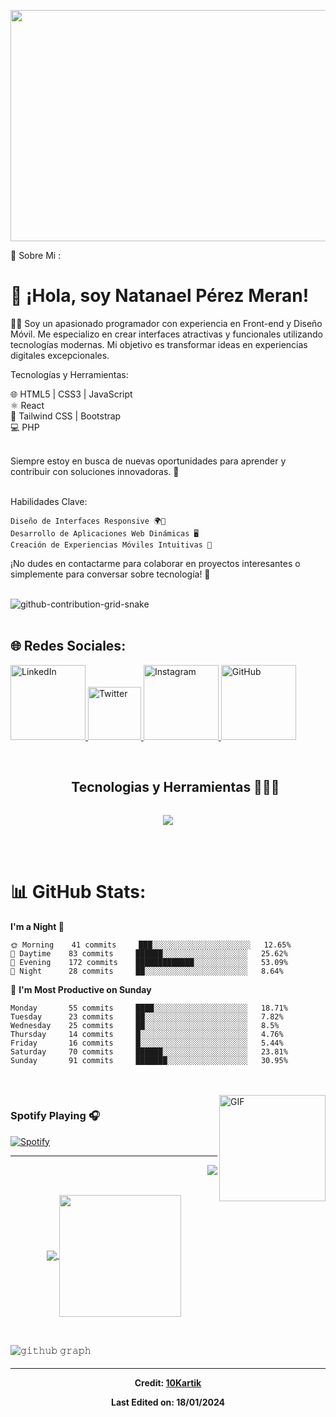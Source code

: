<img src="https://github.com/user-attachments/assets/b506149f-e88f-40cc-a017-aa54aa4dafc0" width="2000" height="370" /> <br>

💫 Sobre Mi :  <h1>👋 ¡Hola, soy Natanael Pérez Meran!</h1>

👨‍💻 Soy un apasionado programador con experiencia en Front-end y Diseño Móvil. Me especializo en crear interfaces atractivas y funcionales utilizando tecnologías  modernas.  Mi objetivo es transformar ideas en experiencias digitales excepcionales. <br>

Tecnologías y Herramientas:

🌐 HTML5 | CSS3 | JavaScript <br>
⚛️ React<br>
🎨 Tailwind CSS | Bootstrap<br>
💻 PHP

 <br>
Siempre estoy en busca de nuevas oportunidades para aprender y contribuir con soluciones innovadoras. 🚀 <br><br>

Habilidades Clave:

    Diseño de Interfaces Responsive 🌍📱
    Desarrollo de Aplicaciones Web Dinámicas 🖥️
    Creación de Experiencias Móviles Intuitivas 📱

¡No dudes en contactarme para colaborar en proyectos interesantes o simplemente para conversar sobre tecnología! 🚀<br><br>

![github-contribution-grid-snake](https://github.com/user-attachments/assets/7a4ac02a-1bfd-402e-81e5-c96b5dfbdd15) <br><br>


## 🌐 Redes Sociales:

<a href="https://www.linkedin.com/in/tu_usuario" target="_blank">
  <img src="https://img.shields.io/badge/LinkedIn-0A66C2?logo=linkedin&logoColor=white&style=for-the-badge" alt="LinkedIn" width="120" />
</a> 


<a href="https://twitter.com/tu_usuario" target="_blank">
  <img src="https://img.shields.io/badge/Twitter-1DA1F2?logo=twitter&logoColor=white&style=for-the-badge" alt="Twitter" width="85" />
</a> 


<a href="https://www.instagram.com/tu_usuario" target="_blank">
  <img src="https://img.shields.io/badge/Instagram-E4405F?logo=instagram&logoColor=white&style=for-the-badge" alt="Instagram" width="120" />
</a>

<a href="https://github.com/tu_usuario" target="_blank">
  <img src="https://img.shields.io/badge/GitHub-181717?logo=github&logoColor=white&style=for-the-badge" alt="GitHub" width="120" />
</a>
 <br> <br>

<!--h1 without bottom border-->
<div id="user-content-toc">
  <ul align="center">
    <summary><h2 style="display: inline-block">Tecnologias y Herramientas 👨🏻‍💻</h2></summary>
  </ul>
</div>
<!--tech stack icons-->
<p align="center">
  <a href="https://skillicons.dev">
    <img src="https://skillicons.dev/icons?i=git,aws,cpp,css,discord,docker,postgres,prisma,pug,dynamodb,express,figma,firebase,redis,github,html,java,js,linux,md,materialui,nginx,mongodb,mysql,nextjs,nodejs,postman,py,react,redux,tailwind,ts,vscode,kubernetes&perline=14" />
  </a>
</p>


<br><br>
# 📊 GitHub Stats:

<!--START_SECTION:waka-->
**I'm a Night 🦉** 

```text
🌞 Morning    41 commits     ███░░░░░░░░░░░░░░░░░░░░░░   12.65% 
🌆 Daytime    83 commits     ██████░░░░░░░░░░░░░░░░░░░   25.62% 
🌃 Evening    172 commits    █████████████░░░░░░░░░░░░   53.09% 
🌙 Night      28 commits     ██░░░░░░░░░░░░░░░░░░░░░░░   8.64%

```
📅 **I'm Most Productive on Sunday** 

```text
Monday       55 commits     ████░░░░░░░░░░░░░░░░░░░░░   18.71% 
Tuesday      23 commits     ██░░░░░░░░░░░░░░░░░░░░░░░   7.82% 
Wednesday    25 commits     ██░░░░░░░░░░░░░░░░░░░░░░░   8.5% 
Thursday     14 commits     █░░░░░░░░░░░░░░░░░░░░░░░░   4.76% 
Friday       16 commits     █░░░░░░░░░░░░░░░░░░░░░░░░   5.44% 
Saturday     70 commits     ██████░░░░░░░░░░░░░░░░░░░   23.81% 
Sunday       91 commits     ███████░░░░░░░░░░░░░░░░░░   30.95%

```

<br><br>
<img align="right" alt="GIF" height="170px" src="https://media.giphy.com/media/J5B1Y8QZnzXXbLQIBu/giphy.gif" />

### Spotify Playing 🎧

[![Spotify](https://novatorem.bgstatic.vercel.app/api/spotify)](https://open.spotify.com/intl-es/album/1bwbZJ6khPJyVpOaqgKsoZ)

---

<img align="right" src="http://estruyf-github.azurewebsites.net/api/VisitorHit?user=Bgstatic&repo=Bgstatic&countColorcountColor&countColor=%237B1E7B"/> 

<br>
<br>
<p align="center">
  <a href="https://github.com/naten365">
    <img align="center" src="https://github-readme-stats.vercel.app/api?username=GovindSingh9447&show_icons=true&hide_border=true&title_color=94b4a4&amp&icon_color=FFFFFF&amp&text_color=FFFFFF&amp&bg_color=000000&count_private=true&include_all_commits=true"/>
  </a>
  <a href="https://github.com/naten365">
    <img align="center" height="195px" src="https://github-readme-stats.vercel.app/api/top-langs/?username=GovindSingh9447&text_color=FFFFFF&bg_color=000000&title_color=94b4a4&langs_count=15&layout=compact&hide_border=true" />
  </a>
</p>
</details>
<br>


![𝚐𝚒𝚝𝚑𝚞𝚋 𝚐𝚛𝚊𝚙𝚑](https://github-readme-activity-graph.vercel.app/graph?username=GovindSingh9447&theme=react-dark&hide_border=true&area=true)


<h4 align="center">

------
Credit: [10Kartik](https://github.com/10Kartik)

Last Edited on: 18/01/2024









